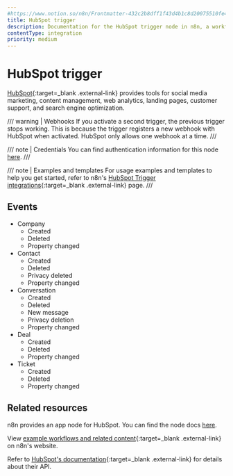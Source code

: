 ```yaml
---
#https://www.notion.so/n8n/Frontmatter-432c2b8dff1f43d4b1c8d20075510fe4
title: HubSpot trigger
description: Documentation for the HubSpot trigger node in n8n, a workflow automation platform. Includes details of operations and configuration, and links to examples and credentials information.
contentType: integration
priority: medium
---
```


# HubSpot trigger

[HubSpot](https://www.hubspot.com/){:target=_blank .external-link} provides tools for social media marketing, content management, web analytics, landing pages, customer support, and search engine optimization.

/// warning | Webhooks
If you activate a second trigger, the previous trigger stops working. This is because the trigger registers a new webhook with HubSpot when activated. HubSpot only allows one webhook at a time. 
///

/// note | Credentials
You can find authentication information for this node [here](/integrations/builtin/credentials/hubspot/).
///

/// note | Examples and templates
For usage examples and templates to help you get started, refer to n8n's [HubSpot Trigger integrations](https://n8n.io/integrations/hubspot-trigger/){:target=_blank .external-link} page.
///

## Events

* Company
	* Created
	* Deleted
	* Property changed
* Contact
	* Created
	* Deleted
	* Privacy deleted
	* Property changed
* Conversation
	* Created
	* Deleted
	* New message
	* Privacy deletion
	* Property changed
* Deal
	* Created
	* Deleted
	* Property changed
* Ticket
	* Created
	* Deleted
	* Property changed 

## Related resources

n8n provides an app node for HubSpot. You can find the node docs [here](/integrations/builtin/app-nodes/n8n-nodes-base.hubspot/).

View [example workflows and related content](https://n8n.io/integrations/hubspot-trigger/){:target=_blank .external-link} on n8n's website.

Refer to [HubSpot's documentation](https://developers.hubspot.com/docs/api/overview){:target=_blank .external-link} for details about their API.

